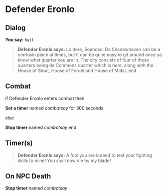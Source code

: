 # Defender Eronlo
## Dialog

**You say:** `hail`



>**Defender Eronlo says:** Lo dere, Soandso.  Da Shadowhaven can be a confusin place at times, but it can be quite easy to git around once ya know what quarter you are in. The city consists of four of these quarters being da Commons quarter which is here, along with the House of Stout, House of Fordel and House of Midst.
end

## Combat

if Defender Eronlo enters combat  then


**Set a timer** named *combatsay* for 300 seconds

else


**Stop timer** named *combatsay*
end

## Timer(s)

>**Defender Eronlo says:** A fool you are indeed to test your fighting skills to mine!  You shall now die by my blade!
## On NPC Death

**Stop timer** named *combatsay*